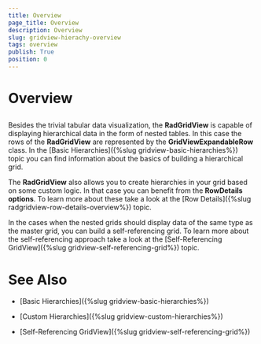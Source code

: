 ```yaml
---
title: Overview
page_title: Overview
description: Overview
slug: gridview-hierachy-overview
tags: overview
publish: True
position: 0
---
```


# Overview



## 

Besides the trivial tabular data visualization, the __RadGridView__ is capable of displaying hierarchical data in the form of nested tables. In this case the rows of the __RadGridView__ are represented by the __GridViewExpandableRow__ class. In the [Basic Hierarchies]({%slug gridview-basic-hierarchies%}) topic you can find information about the basics of building a hierarchical grid.

The __RadGridView__ also allows you to create hierarchies in your grid based on some custom logic. 
        In that case you can benefit from the __RowDetails options__. To learn more about these take a look at the [Row Details]({%slug radgridview-row-details-overview%}) topic.

In the cases when the nested grids should display data of the same type as the master grid, you can build a self-referencing grid. To learn more about the self-referencing approach take a look at the [Self-Referencing GridView]({%slug gridview-self-referencing-grid%}) topic.

# See Also

 * [Basic Hierarchies]({%slug gridview-basic-hierarchies%})

 * [Custom Hierarchies]({%slug gridview-custom-hierarchies%})

 * [Self-Referencing GridView]({%slug gridview-self-referencing-grid%})
